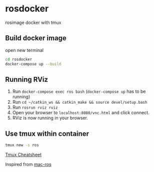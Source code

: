 # rosdocker
rosimage docker with tmux

## Build docker image
open new terminal
```bash
cd rosdocker
docker-compose up --build
```
## Running RViz
1. Run `docker-compose exec ros bash` (`docker-compose up` has to be running)
2. Run `cd ~/catkin_ws && catkin_make && source devel/setup.bash`
3. Run `rosrun rviz rviz`
4. Open your browser to `localhost:8080/vnc.html` and click connect.
5. RViz is now running in your browser.

## Use tmux within container
```bash
tmux new -s ros
```
[Tmux Cheatsheet](https://tmuxcheatsheet.com)

Inspired from [mac-ros](https://github.com/nebohq/mac-ros/)
